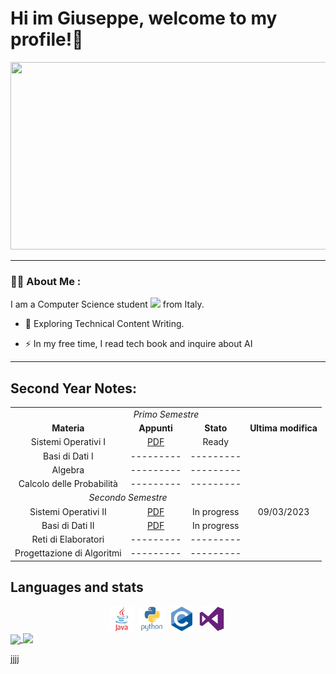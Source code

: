[comment]: <##INTRO##> (##INTRO##)
# Hi im Giuseppe, welcome to my profile!🦝

<div align="center">
  <img src="https://media.giphy.com/media/dWesBcTLavkZuG35MI/giphy.gif" width="600" height="300"/>
</div>

---

### :woman_technologist: About Me :
I am a Computer Science student <img src="https://media.giphy.com/media/WUlplcMpOCEmTGBtBW/giphy.gif" width="30"> from Italy.

- :seedling: Exploring Technical Content Writing.

- :zap: In my free time, I read tech book and inquire about AI

---
## Second Year Notes:

[comment]: <##TABELLA APPUNTI UNIVERSITA'##> (##TABELLA APPUNTI UNIVERSITA'##)

<table align = "center">
  <tr>
    <td colspan = "4" align = "center"><em>Primo Semestre</td>
  </tr>
  <tr>
    <td align = "center"><strong>Materia</td>
    <td align = "center"><strong>Appunti</td>
    <td align = "center"><strong>Stato</td>
    <td align = "center"><strong>Ultima modifica</td>
  </tr>
  <tr>
    <td align = "center">Sistemi Operativi I</td>
    <td align = "center"><a style="display:block;" href="https://github.com/GiusTMP/University-Notes/raw/main/Secondo%20anno/Primo%20semestre/Sistemi%20Operativi%20I/Sistemi%20operativi%20I.pdf"> 
        <div> 
            PDF 
        </div> 
    </td>
    <td align="center">Ready</td>
    <td align="center"></td>
  <tr>
    <td align = "center">Basi di Dati I</td>
    <td align = "center">---------</td>
    <td align = "center">---------</td>
    <td align="center"></td>
  </tr>
  <tr>
    <td align = "center">Algebra</td>
    <td align = "center">---------</td>
    <td align = "center">---------</td>
    <td align="center"></td>
  </tr>
  <tr>
    <td align = "center">Calcolo delle Probabilità</td>
    <td align = "center">---------</td>
    <td align = "center">---------</td>
    <td align="center"></td>
  </tr>
    <td colspan="3" align = "center"><em>Secondo Semestre</td>
  </tr>
  <tr>
    <td align = "center">Sistemi Operativi II</td>
    <td align = "center"><a style="display:block;" href="http://example.com"> 
        <div> 
            PDF 
        </div> 
    </td>
    <td align = "center">In progress</td>
    <td align="center">09/03/2023</td>
  </tr>
  <tr>
    <td align = "center">Basi di Dati II</td>
    <td align = "center"><a style="display:block;" href="https://github.com/GiusTMP/University-Notes/raw/main/Secondo%20anno/Secondo%20semestre/Basi%20di%20Dati%20II/Basi%20di%20Dati%20II.pdf"> 
        <div> 
            PDF 
        </div> 
    </td>
    <td align = "center">In progress</td>
    <td align="center"></td>
  </tr>
  <tr>
    <td align = "center">Reti di Elaboratori</td>
    <td align = "center">---------</td>
    <td align = "center">---------</td>
    <td align="center"></td>
  </tr>
  <tr>
    <td align = "center">Progettazione di Algoritmi</td>
    <td align = "center">---------</td>
    <td align = "center">---------</td>
    <td align="center"></td>
  </tr>
</table>

[comment]: <##LANGUAGE AND STATS##> (##LANGUAGE AND STATS##)

## **Languages and stats**
<div align = "center">
  <img src="https://github.com/devicons/devicon/blob/master/icons/java/java-original-wordmark.svg" title="Java" alt="Java" width="40" height="40"/>&nbsp;
  <img src="https://github.com/devicons/devicon/blob/master/icons/python/python-original-wordmark.svg" title="React" alt="React" width="40" height="40"/>&nbsp;
  <img src="https://github.com/devicons/devicon/blob/master/icons/c/c-original.svg" title="React" alt="React" width="40" height="40"/>&nbsp;
  <img src="https://github.com/devicons/devicon/blob/master/icons/visualstudio/visualstudio-plain.svg" title="React" alt="React" width="40" height="40"/>&nbsp;
</div>


<a href="https://github.com/GiusTMP/github-readme-stats">
  <img align="center" src="https://github-readme-stats.vercel.app/api?username=GiusTMP&show_icons=true&theme=merko&count_private=true" />
  <img align="top" src="https://github-readme-stats.vercel.app/api/top-langs/?username=GiusTMP&layout=compact&theme=merko" />
</a>

<a class="color-fg-mutedtext-right" href="/GiusTMP/University-Notes/tree/6282b4604c55eee0625d6c9aa24489fcd8996a89/Secondo%20anno/Secondo%20semestre/Basi%20di%20Dati%20II">jjjj</a>